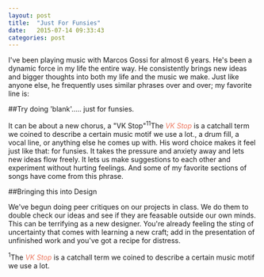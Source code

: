 ```yaml
---
layout: post
title:  "Just For Funsies"
date:   2015-07-14 09:33:43
categories: post
---
```


I've been playing music with Marcos Gossi for almost 6 years. He's been a dynamic force in my life the entire way. He consistently brings new ideas and bigger thoughts into both my life and the music we make. Just like anyone else, he frequently uses similar phrases over and over; my favorite line is:

##Try doing 'blank'..... just for funsies.


It can be about a new chorus, a "VK Stop"<sup class="sidenote-number">1</sup><fig class="sidenote"><sup class="sidenote-number">1</sup>The <span>VK Stop</span> is a catchall term we coined to describe a certain music motif we use a lot.</fig>, a drum fill, a vocal line, or anything else he comes up with. His word choice makes it feel just like that: for funsies. It takes the pressure and anxiety away and lets new ideas flow freely. It lets us make suggestions to each other and experiment without hurting feelings. And some of my favorite sections of songs have come from this phrase. 

##Bringing this into Design

We've begun doing peer critiques on our projects in class. We do them to double check our ideas and see if they are feasable outside our own minds. This can be terrifying as a new designer. You're already feeling the sting of uncertainty that comes with learning a new craft; add in the presentation of unfinished work and you've got a recipe for distress. 


<p><fig class="bottomnote"><sup class="sidenote-number">1</sup>The <span>VK Stop</span> is a catchall term we coined to describe a certain music motif we use a lot.</fig></p>

<style type="text/css">
    fig > span {
        font-style:italic;
        color: #ee7961;
    }
</style>